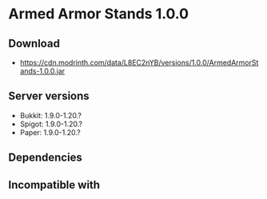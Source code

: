 # Armed Armor Stands 1.0.0
## Download
- https://cdn.modrinth.com/data/L8EC2nYB/versions/1.0.0/ArmedArmorStands-1.0.0.jar

## Server versions
- Bukkit: 1.9.0-1.20.?
- Spigot: 1.9.0-1.20.?
- Paper: 1.9.0-1.20.?

## Dependencies

## Incompatible with
